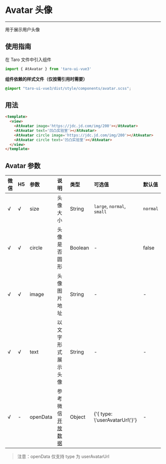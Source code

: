 # Avatar 头像

---

用于展示用户头像

## 使用指南

在 Taro 文件中引入组件


```typescript
import { AtAvatar } from 'taro-ui-vue3'
```


**组件依赖的样式文件（仅按需引用时需要）**


```scss
@import "taro-ui-vue3/dist/style/components/avatar.scss";
```


## 用法


```html
<template>
  <view>
    <AtAvatar image='https://jdc.jd.com/img/200'></AtAvatar>
    <AtAvatar text='凹凸实验室'></AtAvatar>
    <AtAvatar circle image='https://jdc.jd.com/img/200'></AtAvatar>
    <AtAvatar circle text='凹凸实验室'></AtAvatar>
  </view>
</template>
```


## Avatar 参数

| 微信 | H5 | 参数     | 说明                                                                                          | 类型    | 可选值                           | 默认值   |
|:-----|:---|:---------|:----------------------------------------------------------------------------------------------|:--------|:---------------------------------|:---------|
| √    | √  | size     | 头像大小                                                                                      | String  | `large`, `normal`, `small`       | `normal` |
| √    | √  | circle   | 头像是否圆形                                                                                  | Boolean | -                                | false    |
| √    | √  | image    | 头像图片地址                                                                                  | String  | -                                | -        |
| √    | √  | text     | 以文字形式展示头像                                                                            | String  | -                                | -        |
| √    | -  | openData | 参考微信[开放数据](https://developers.weixin.qq.com/miniprogram/dev/component/open-data.html) | Object  | {'{ type: \\'userAvatarUrl\\'}'} | -        |

> 注意：openData 仅支持 type 为 userAvatarUrl
